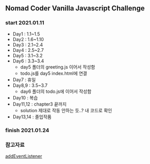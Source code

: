## Nomad Coder Vanilla Javascript Challenge

### start 2021.01.11

- Day1 : 1.1~1.5
- Day2 : 1.6~1.10
- Day3 : 2.1~2.4
- Day4 : 2.5~2.7
- Day5 : 3.1~3.2
- Day6 : 3.3~3.4
  - day5 폴더의 greeting.js 이어서 작성함
  - todo.js를 day5 index.html에 연결
- Day7 : 휴일
- Day8,9 : 3.5~3.7
  - day6 폴더의 todo.js에 이어서 작성함
- Day10 : 복습
- Day11,12 : chapter3 끝까지
  - solution 제대로 작동 안하는 듯..? 내 코드로 확인
- Day13,14 : 졸업작품

### finish 2021.01.24

### 참고자료

[addEventListener](https://developer.mozilla.org/ko/docs/Web/Events)
